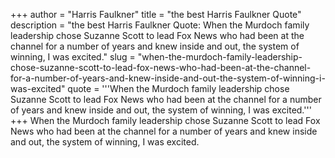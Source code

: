+++
author = "Harris Faulkner"
title = "the best Harris Faulkner Quote"
description = "the best Harris Faulkner Quote: When the Murdoch family leadership chose Suzanne Scott to lead Fox News who had been at the channel for a number of years and knew inside and out, the system of winning, I was excited."
slug = "when-the-murdoch-family-leadership-chose-suzanne-scott-to-lead-fox-news-who-had-been-at-the-channel-for-a-number-of-years-and-knew-inside-and-out-the-system-of-winning-i-was-excited"
quote = '''When the Murdoch family leadership chose Suzanne Scott to lead Fox News who had been at the channel for a number of years and knew inside and out, the system of winning, I was excited.'''
+++
When the Murdoch family leadership chose Suzanne Scott to lead Fox News who had been at the channel for a number of years and knew inside and out, the system of winning, I was excited.
